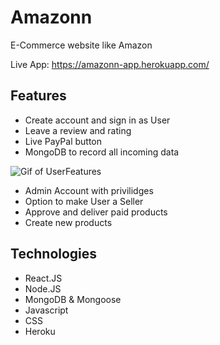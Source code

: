# Amazonn

E-Commerce website like Amazon

Live App: https://amazonn-app.herokuapp.com/

## Features

- Create account and sign in as User
- Leave a review and rating
- Live PayPal button
- MongoDB to record all incoming data

![Gif of UserFeatures](./frontend/public/images/AdminFeatures.gif)

- Admin Account with privilidges
- Option to make User a Seller
- Approve and deliver paid products
- Create new products

## Technologies

- React.JS
- Node.JS
- MongoDB & Mongoose
- Javascript
- CSS
- Heroku

